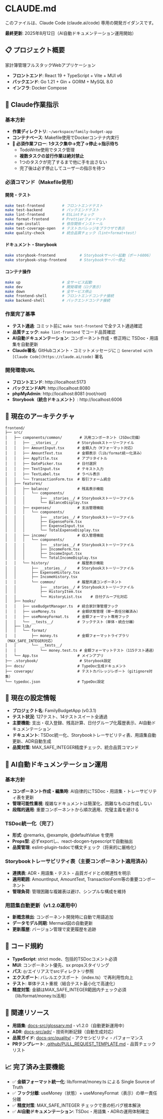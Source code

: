 # CLAUDE.md

このファイルは、Claude Code (claude.ai/code) 専用の開発ガイダンスです。

**最終更新**: 2025年8月12日（AI自動ドキュメンテーション運用開始）

## 📋 プロジェクト概要

家計簿管理フルスタックWebアプリケーション
- **フロントエンド**: React 19 + TypeScript + Vite + MUI v6
- **バックエンド**: Go 1.21 + Gin + GORM + MySQL 8.0
- **インフラ**: Docker Compose

## 🎯 Claude作業指示

### 基本方針
- **作業ディレクトリ**: `~/workspace/family-budget-app`
- **コンテナベース**: Makefile使用でDockerコンテナ内実行
- **🎯 必須作業フロー**: **1タスク集中→完了→停止→指示待ち**
  - TodoWrite使用でタスク管理
  - **複数タスクの並行作業は絶対禁止**
  - 1つのタスクが完了するまで他に手を出さない
  - 完了後は必ず停止してユーザーの指示を待つ

### 必須コマンド（Makefile使用）

#### 開発・テスト
```bash
make test-frontend        # フロントエンドテスト
make test-backend         # バックエンドテスト  
make lint-frontend        # ESLintチェック
make format-frontend      # Prettierフォーマット
make npm-install          # 依存関係インストール
make test-coverage-open   # テストカバレッジをブラウザで表示
make quality-check        # 統合品質チェック（lint+format+test）
```

#### ドキュメント・Storybook
```bash
make storybook-frontend           # Storybookサーバー起動（ポート6006）
make storybook-stop-frontend      # Storybookサーバー停止
```

#### コンテナ操作
```bash
make up                   # 全サービス起動
make dev                  # 開発環境（ログ表示）
make down                 # 全サービス停止
make frontend-shell       # フロントエンドコンテナ接続
make backend-shell        # バックエンドコンテナ接続
```

### 作業完了基準
- **テスト通過**: コミット前に `make test-frontend` で全テスト通過確認
- **品質チェック**: `make lint-frontend` でコード品質確認
- **AI自動ドキュメンテーション**: コンポーネント作成・修正時に TSDoc・用語集を自動更新
- **Claude署名**: GitHubコメント・コミットメッセージに `🤖 Generated with [Claude Code](https://claude.ai/code)` 署名

### 開発環境URL
- **フロントエンド**: http://localhost:5173
- **バックエンドAPI**: http://localhost:8080  
- **phpMyAdmin**: http://localhost:8081 (root/root)
- **Storybook（統合ドキュメント）**: http://localhost:6006

## 📁 現在のアーキテクチャ

```
frontend/
├── src/
│   ├── components/common/        # 汎用コンポーネント（JSDoc完備）
│   │   ├── __stories__/         # Storybookストーリーファイル
│   │   ├── AmountInput.tsx      # 金額入力（¥フォーマット対応）
│   │   ├── AmountText.tsx       # 金額表示（lib/format統一化済み）
│   │   ├── AppTitle.tsx         # アプリタイトル
│   │   ├── DatePicker.tsx       # 日付選択
│   │   ├── TextInput.tsx        # テキスト入力
│   │   ├── TextLabel.tsx        # ラベル表示
│   │   └── TransactionForm.tsx  # 取引フォーム統合
│   ├── features/
│   │   ├── balance/             # 残高表示機能
│   │   │   └── components/
│   │   │       ├── __stories__/ # Storybookストーリーファイル
│   │   │       └── BalanceDisplay.tsx
│   │   ├── expenses/            # 支出管理機能
│   │   │   └── components/
│   │   │       ├── __stories__/ # Storybookストーリーファイル
│   │   │       ├── ExpenseForm.tsx
│   │   │       ├── ExpenseInput.tsx
│   │   │       └── TotalExpenseDisplay.tsx
│   │   ├── income/              # 収入管理機能
│   │   │   └── components/
│   │   │       ├── __stories__/ # Storybookストーリーファイル
│   │   │       ├── IncomeForm.tsx
│   │   │       ├── IncomeInput.tsx
│   │   │       └── TotalIncomeDisplay.tsx
│   │   └── history/             # 履歴表示機能
│   │       ├── __stories__/     # Storybookストーリーファイル
│   │       ├── ExpenseHistory.tsx
│   │       ├── IncomeHistory.tsx
│   │       └── common/          # 履歴共通コンポーネント
│   │           ├── __stories__/ # Storybookストーリーファイル
│   │           ├── HistoryItem.tsx
│   │           └── HistoryList.tsx    # 日付グループ化対応
│   ├── hooks/
│   │   ├── useBudgetManager.ts  # 統合家計簿管理フック
│   │   ├── useMoney.ts          # 金額状態管理（単一責任分離済み）
│   │   ├── useMoneyFormat.ts    # 金額フォーマット専用フック
│   │   └── __tests__/           # フックテスト（単体・統合分離）
│   ├── lib/
│   │   └── format/
│   │       ├── money.ts         # 金額フォーマットライブラリ（MAX_SAFE_INTEGER対応）
│   │       └── __tests__/
│   │           └── money.test.ts # 金額フォーマットテスト（115テスト通過）
│   └── App.tsx                  # メインアプリ
├── .storybook/                   # Storybook設定
├── docs/                        # TypeDoc生成ドキュメント
├── coverage/                    # テストカバレッジレポート（gitignore対象）
└── typedoc.json                 # TypeDoc設定
```

## 🔧 現在の設定情報
- **プロジェクト名**: FamilyBudgetApp (v0.3.1)
- **テスト状況**: 127テスト、14テストスイート全通過
- **主要機能**: 支出・収入登録、残高計算、日付グループ化履歴表示、AI自動ドキュメンテーション
- **ドキュメント**: TSDoc統一化、Storybookトレーサビリティ表、用語集自動更新、ADR自動生成
- **品質対策**: MAX_SAFE_INTEGER精度チェック、統合品質コマンド

## 🤖 AI自動ドキュメンテーション運用

### 基本方針
- **コンポーネント作成・編集時**: AI自律的にTSDoc・用語集・トレーサビリティ表を更新
- **管理可能性重視**: 複雑なドキュメントは簡潔化、困難なものは作成しない
- **段階的適用**: 重要コンポーネントから順次適用、完璧主義を避ける

### TSDoc統一化（完了）
- **形式**: @remarks, @example, @defaultValue を使用
- **Props型**: 必ずexportし、react-docgen-typescriptで自動抽出
- **品質管理**: eslint-plugin-tsdocで構文チェック（将来的に厳格化）

### Storybookトレーサビリティ表（主要コンポーネント適用済み）
- **連携表**: ADR・用語集・テスト・品質ガイドとの関連性を明示
- **適用範囲**: AmountInput, AmountText, TransactionForm等の重要コンポーネント
- **管理負荷**: 管理困難な複雑表は避け、シンプルな構成を維持

### 用語集自動更新（v1.2.0運用中）
- **新概念検出**: コンポーネント開発時に自動で用語追加
- **データモデル同期**: Mermaid図の自動更新
- **更新履歴**: バージョン管理で変更履歴を追跡

## 🎨 コード規約
- **TypeScript**: strict mode、包括的TSDocコメント必須
- **MUI**: コンポーネント優先、sx propsスタイリング
- **パス**: `@/`エイリアスでsrcディレクトリ参照
- **エクスポート**: バレルエクスポート（index.ts）で再利用性向上
- **テスト**: 単体テスト重視（結合テスト最小化で高速化）
- **精度対策**: 金額はMAX_SAFE_INTEGER範囲内チェック必須（lib/format/money.ts活用）

## 🔗 関連リソース
- **用語集**: [docs-src/glossary.md](frontend/docs-src/glossary.md) - v1.2.0（自動更新運用中）
- **ADR**: [docs-src/adr/](frontend/docs-src/adr/) - 技術判断記録（自動生成対応）
- **品質ガイド**: [docs-src/quality/](frontend/docs-src/quality/) - アクセシビリティ・パフォーマンス
- **PRテンプレート**: [.github/PULL_REQUEST_TEMPLATE.md](.github/PULL_REQUEST_TEMPLATE.md) - 品質チェックリスト

## 📈 完了済み主要機能
- ✅ **金額フォーマット統一化**: lib/format/money.ts による Single Source of Truth
- ✅ **フック分離**: useMoney（状態）+ useMoneyFormat（表示）の単一責任分離
- ✅ **精度対策**: MAX_SAFE_INTEGER チェックで景の桁バグ根本解決  
- ✅ **AI自動ドキュメンテーション**: TSDoc・用語集・ADRの運用体制確立